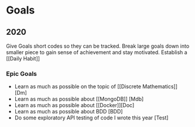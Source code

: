 # Goals
## 2020

Give Goals short codes so they can be tracked. Break large goals down into smaller piece to gain sense of achievement and stay motivated. Establish a [[Daily Habit]]

### Epic Goals
- Learn as much as possible on the topic of [[Discrete Mathematics]] [Dm]
- Learn as much as possible about [[MongoDB]] [Mdb]
- Learn as much as possible about [[Docker]][Doc]
- Learn as much as possible about BDD [BDD]
- Do some exploratory API testing of code I wrote this year [Test]

